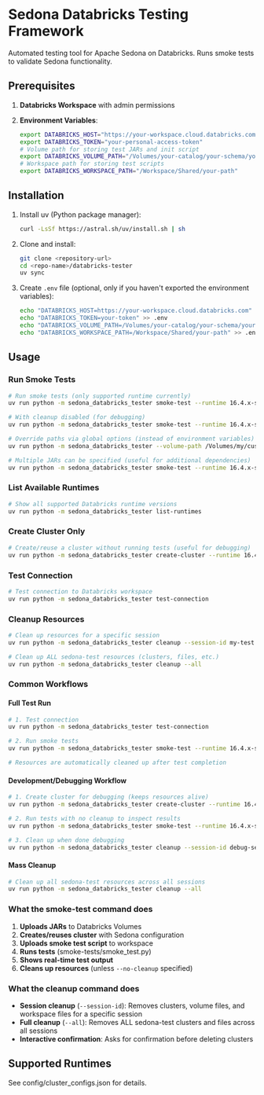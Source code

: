 <!--
 Licensed to the Apache Software Foundation (ASF) under one
 or more contributor license agreements.  See the NOTICE file
 distributed with this work for additional information
 regarding copyright ownership.  The ASF licenses this file
 to you under the Apache License, Version 2.0 (the
 "License"); you may not use this file except in compliance
 with the License.  You may obtain a copy of the License at

   http://www.apache.org/licenses/LICENSE-2.0

 Unless required by applicable law or agreed to in writing,
 software distributed under the License is distributed on an
 "AS IS" BASIS, WITHOUT WARRANTIES OR CONDITIONS OF ANY
 KIND, either express or implied.  See the License for the
 specific language governing permissions and limitations
 under the License.
 -->

# Sedona Databricks Testing Framework

Automated testing tool for Apache Sedona on Databricks. Runs smoke tests to validate Sedona functionality.

## Prerequisites

1. **Databricks Workspace** with admin permissions
2. **Environment Variables**:

   ```bash
   export DATABRICKS_HOST="https://your-workspace.cloud.databricks.com"
   export DATABRICKS_TOKEN="your-personal-access-token"
   # Volume path for storing test JARs and init script
   export DATABRICKS_VOLUME_PATH="/Volumes/your-catalog/your-schema/your-volume"
   # Workspace path for storing test scripts
   export DATABRICKS_WORKSPACE_PATH="/Workspace/Shared/your-path"
   ```

## Installation

1. Install uv (Python package manager):

   ```bash
   curl -LsSf https://astral.sh/uv/install.sh | sh
   ```

2. Clone and install:

   ```bash
   git clone <repository-url>
   cd <repo-name>/databricks-tester
   uv sync
   ```

3. Create `.env` file (optional, only if you haven't exported the environment variables):

   ```bash
   echo "DATABRICKS_HOST=https://your-workspace.cloud.databricks.com" > .env
   echo "DATABRICKS_TOKEN=your-token" >> .env
   echo "DATABRICKS_VOLUME_PATH=/Volumes/your-catalog/your-schema/your-volume" >> .env
   echo "DATABRICKS_WORKSPACE_PATH=/Workspace/Shared/your-path" >> .env
   ```

## Usage

### Run Smoke Tests

```bash
# Run smoke tests (only supported runtime currently)
uv run python -m sedona_databricks_tester smoke-test --runtime 16.4.x-scala2.12 --session-id my-test --jar /path/to/sedona.jar --jar /path/to/geotools.jar

# With cleanup disabled (for debugging)
uv run python -m sedona_databricks_tester smoke-test --runtime 16.4.x-scala2.12 --session-id my-test --jar /path/to/sedona.jar --jar /path/to/geotools.jar --no-cleanup

# Override paths via global options (instead of environment variables)
uv run python -m sedona_databricks_tester --volume-path /Volumes/my/custom/path --workspace-path /Workspace/Shared/my/path smoke-test --runtime 16.4.x-scala2.12 --session-id my-test --jar /path/to/sedona.jar --jar /path/to/geotools.jar

# Multiple JARs can be specified (useful for additional dependencies)
uv run python -m sedona_databricks_tester smoke-test --runtime 16.4.x-scala2.12 --session-id my-test --jar /path/to/sedona.jar --jar /path/to/geotools.jar --jar /path/to/additional.jar
```

### List Available Runtimes

```bash
# Show all supported Databricks runtime versions
uv run python -m sedona_databricks_tester list-runtimes
```

### Create Cluster Only

```bash
# Create/reuse a cluster without running tests (useful for debugging)
uv run python -m sedona_databricks_tester create-cluster --runtime 16.4.x-scala2.12 --session-id my-debug --jar /path/to/sedona.jar --jar /path/to/geotools.jar
```

### Test Connection

```bash
# Test connection to Databricks workspace
uv run python -m sedona_databricks_tester test-connection
```

### Cleanup Resources

```bash
# Clean up resources for a specific session
uv run python -m sedona_databricks_tester cleanup --session-id my-test

# Clean up ALL sedona-test resources (clusters, files, etc.)
uv run python -m sedona_databricks_tester cleanup --all
```

### Common Workflows

#### Full Test Run

```bash
# 1. Test connection
uv run python -m sedona_databricks_tester test-connection

# 2. Run smoke tests
uv run python -m sedona_databricks_tester smoke-test --runtime 16.4.x-scala2.12 --session-id prod-test --jar /path/to/sedona.jar --jar /path/to/geotools.jar

# Resources are automatically cleaned up after test completion
```

#### Development/Debugging Workflow

```bash
# 1. Create cluster for debugging (keeps resources alive)
uv run python -m sedona_databricks_tester create-cluster --runtime 16.4.x-scala2.12 --session-id debug-session --jar /path/to/sedona.jar --jar /path/to/geotools.jar

# 2. Run tests with no cleanup to inspect results
uv run python -m sedona_databricks_tester smoke-test --runtime 16.4.x-scala2.12 --session-id debug-session --jar /path/to/sedona.jar --jar /path/to/geotools.jar --no-cleanup

# 3. Clean up when done debugging
uv run python -m sedona_databricks_tester cleanup --session-id debug-session
```

#### Mass Cleanup

```bash
# Clean up all sedona-test resources across all sessions
uv run python -m sedona_databricks_tester cleanup --all
```

### What the smoke-test command does

1. **Uploads JARs** to Databricks Volumes
2. **Creates/reuses cluster** with Sedona configuration
3. **Uploads smoke test script** to workspace
4. **Runs tests** (smoke-tests/smoke_test.py)
5. **Shows real-time test output**
6. **Cleans up resources** (unless `--no-cleanup` specified)

### What the cleanup command does

- **Session cleanup** (`--session-id`): Removes clusters, volume files, and workspace files for a specific session
- **Full cleanup** (`--all`): Removes ALL sedona-test clusters and files across all sessions
- **Interactive confirmation**: Asks for confirmation before deleting clusters

## Supported Runtimes

See config/cluster_configs.json for details.
